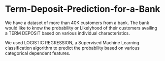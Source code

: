 # Term-Deposit-Prediction-for-a-Bank
We have a dataset of more than 40K customers from a bank. The bank would like to know the probability or Likelyhood of their customers availing a TERM DEPOSIT based on various individual characteristics.

We used LOGISTIC REGRESSION, a Supervised Machine Learning classification algorithm to predict the probability based on various categorical dependent features.

